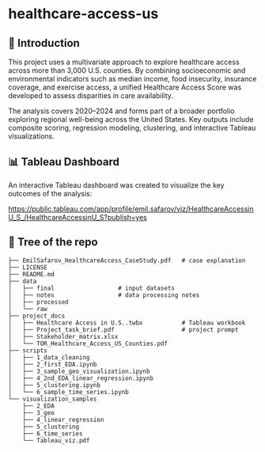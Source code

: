 # healthcare-access-us

## 🏥 Introduction

This project uses a multivariate approach to explore healthcare access across more than 3,000 U.S. counties. By combining socioeconomic and environmental indicators such as median income, food insecurity, insurance coverage, and exercise access, a unified Healthcare Access Score was developed to assess disparities in care availability.

The analysis covers 2020–2024 and forms part of a broader portfolio exploring regional well-being across the United States. Key outputs include composite scoring, regression modeling, clustering, and interactive Tableau visualizations.

## 📊 Tableau Dashboard

An interactive Tableau dashboard was created to visualize the key outcomes of the analysis:

https://public.tableau.com/app/profile/emil.safarov/viz/HealthcareAccessinU_S_/HealthcareAccessinU_S?publish=yes

## 🌳 Tree of the repo
```
├── EmilSafarov_HealthcareAccess_CaseStudy.pdf   # case explanation
├── LICENSE
├── README.md
├── data
│   ├── final                  # input datasets
│   ├── notes                  # data processing notes
│   ├── processed
│   └── raw
├── project_docs
│   ├── Healthcare Access in U.S..twbx           # Tableau workbook
│   ├── Project_task_brief.pdf                   # project prompt
│   ├── Stakeholder_matrix.xlsx
│   └── TOR_Healthcare_Access_US_Counties.pdf
├── scripts 
│   ├── 1_data_cleaning
│   ├── 2_first_EDA.ipynb
│   ├── 3_sample_geo_visualization.ipynb
│   ├── 4_2nd_EDA_linear_regression.ipynb
│   ├── 5_clustering.ipynb
│   └── 6_sample_time_series.ipynb
└── visualization_samples
    ├── 2_EDA
    ├── 3_geo
    ├── 4_linear_regression
    ├── 5_clustering
    ├── 6_time_series
    └── Tableau_viz.pdf
```
